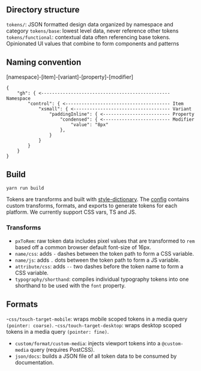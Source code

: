 ## Directory structure

`tokens/`: JSON formatted design data organized by namespace and category
`tokens/base`: lowest level data, never reference other tokens
`tokens/functional`: contextual data often referencing base tokens. Opinionated UI values that combine to form components and patterns

## Naming convention

[namespace]-[item]-[variant]-[property]-[modifier]

```
{
    "gh": { <------------------------------------------------ Namespace
        "control": { <--------------------------------------- Item
            "xsmall": { <------------------------------------ Variant
                "paddingInline": { <------------------------- Property
                    "condensed": { <------------------------- Modifier
                        "value": "8px"
                    },
                }
            }
        }
    }
}
```

## Build

`yarn run build`

Tokens are transforms and built with [style-dictionary](https://amzn.github.io/style-dictionary/#/). The [config](./build.js) contains custom transforms, formats, and exports to generate tokens for each platform. We currently support CSS vars, TS and JS.

### Transforms

- `pxToRem`: raw token data includes pixel values that are transformed to `rem` based off a common browser default font-size of 16px.
- `name/css`: adds `-` dashes between the token path to form a CSS variable.
- `name/js`: adds `.` dots between the token path to form a JS variable.
- `attribute/css`: adds `--` two dashes before the token name to form a CSS variable.
- `typography/shorthand`: compiles individual typography tokens into one shorthand to be used with the `font` property.

## Formats

-`css/touch-target-mobile`: wraps mobile scoped tokens in a media query `(pointer: coarse)`. -`css/touch-target-desktop`: wraps desktop scoped tokens in a media query `(pointer: fine)`.

- `custom/format/custom-media`: injects viewport tokens into a `@custom-media` query (requires PostCSS).
- `json/docs`: builds a JSON file of all token data to be consumed by documentation.
